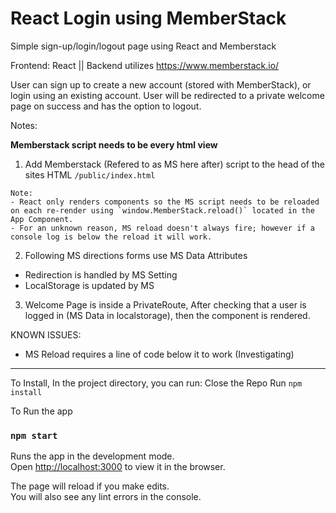 # React Login using MemberStack

Simple sign-up/login/logout page using React and Memberstack

Frontend: React || Backend utilizes https://www.memberstack.io/

User can sign up to create a new account (stored with MemberStack), or login using an existing account.
User will be redirected to a private welcome page on success and has the option to logout.

Notes:

**Memberstack script needs to be every html view**

1. Add Memberstack (Refered to as MS here after) script to the head of the sites HTML `/public/index.html`

```
Note:
- React only renders components so the MS script needs to be reloaded on each re-render using `window.MemberStack.reload()` located in the App Component.
- For an unknown reason, MS reload doesn't always fire; however if a console log is below the reload it will work.
```

2. Following MS directions forms use MS Data Attributes

- Redirection is handled by MS Setting
- LocalStorage is updated by MS

3. Welcome Page is inside a PrivateRoute, After checking that a user is logged in (MS Data in localstorage), then the component is rendered.

KNOWN ISSUES:

- MS Reload requires a line of code below it to work (Investigating)

---

To Install, In the project directory, you can run:
Close the Repo
Run `npm install`

To Run the app

### `npm start`

Runs the app in the development mode.\
Open [http://localhost:3000](http://localhost:3000) to view it in the browser.

The page will reload if you make edits.\
You will also see any lint errors in the console.
